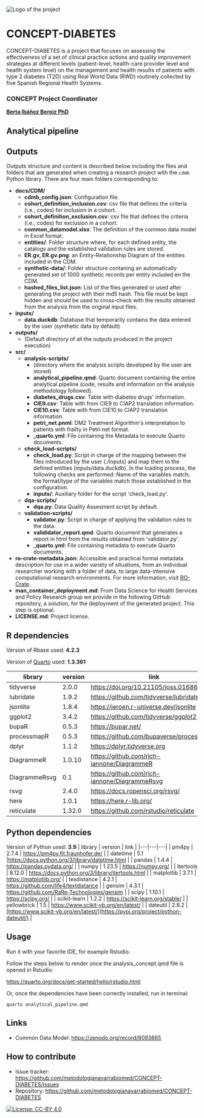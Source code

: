 ![Logo of the project](https://cienciadedatosysalud.org/wp-content/uploads/CONCEPT-h-color.png)

# CONCEPT-DIABETES 
CONCEPT-DIABETES is a project that focuses on assessing the effectiveness of a set of clinical practice actions and quality improvement strategies at different levels (patient-level, health-care provider level and health system level) on the management and health results of patients with type 2 diabetes (T2D) using Real World Data (RWD) routinely collected by five Spanish Regional Health Systems.

### CONCEPT Project Coordinator
**[Berta Ibáñez Beroiz PhD](https://orcid.org/0000-0002-7797-4845)**


## Analytical pipeline

## Outputs
Outputs structure and content is described below including the files and folders that are generated when creating a research project with the `cdmb` Python library. There are four main folders corresponding to:

- __docs/CDM/__
  - **cdmb_config.json**: Configuration file.
  - **cohort_definition_inclusion.csv**: csv file that defines the criteria (i.e., codes) for inclusion in a cohort.
  - **cohort_definition_exclusion.csv**: csv file that defines the criteria (i.e., codes) for exclusion in a cohort.
  - **common_datamodel.xlsx**: The definition of the common data model in Excel format.
  - **entities/**: Folder structure where, for each defined entity, the catalogs and the established validation rules are stored.
  - **ER.gv, ER.gv.png**: an Entity-Relationship Diagram of the entities included in the CDM.
  - **synthetic-data/**: Folder structure contaning an automatically generated set of 1000 synthetic records per entity included en the CDM.
  - **hashed_files_list.json**: List of the files generated or used after generating the project with their md5 hash. This file must be kept hidden 
and should be used to cross-check with the results obtained from the analysis from the original input files.
- __inputs/__
  - **data.duckdb**: Database that temporarily contains the data entered by the user (synthetic data by default)
- __outputs/__
  - (Default directory of all the outputs produced in the project execution)
- __src/__
  - __analysis-scripts/__
    - (directory where the analysis scripts developed by the user are stored)
    - **analytical_pipeline.qmd**: Quarto document containing the entire analytical pipeline (code, results and information on the analysis methodology followed).
    - **diabetes_drugs.csv**: Table with diabetes drugs' information.
    - **CIE9.csv**: Table with from CIE9 to CIAP2 translation information.
    - **CIE10.csv**: Table with from CIE10 to CIAP2 translation information.
    - **petri_net.pnml**: DM2 Treatment Algorithm's interpretation to patients with frailty in Petri net format.
    - **_quarto.yml**: File containing the Metadata to execute Quarto documents.
  - __check_load-scripts/__
    - **check_load.py**: Script in charge of the mapping between the files introduced by the user (./inputs) and map them to the defined entities (inputs/data.duckdb). 
    In the loading process, the following checks are performed: Name of the variables match; the format/type of the variables match those established in the configuration.
    - __inputs/__: Auxiliary folder for the script 'check_load.py'.
  - __dqa-scripts/__
    - **dqa.py**: Data Quality Assesment script by default.
  - **validation-scripts/**
    - **validator.py**: Script in charge of applying the validation rules to the data.
    - **valididator_report.qmd**: Quarto document that generates a report in html from the results obtained from 'validator.py'. 
    - **_quarto.yml**: File containing metadata to execute Quarto documents.
- **ro-crate-metadata.json**: Accessible and practical formal metadata description for use in a wider variety of situations, 
from an individual researcher working with a folder of data, to large data-intensive computational research environments. For more information, visit [RO-Crate](https://www.researchobject.org/ro-crate/).
- **man_container_deployment.md**: From Data Science for Health Services and Policy Research group we provide in the following
  GitHub repository, a solution, for the deployment of the generated project. This step is optional.
- **LICENSE.md**: Project license.


## R dependencies
Version of Rbase used: **4.2.3**

Version of [Quarto](https://quarto.org/) used: **1.3.361**

| library  |  version  | link |
|---|---|---|
| tidyverse  | 2.0.0	 | https://doi.org/10.21105/joss.01686  |
| lubridate  | 1.9.2	 | https://github.com/tidyverse/lubridate  |
| jsonlite  | 1.8.4	 | 	https://jeroen.r-universe.dev/jsonlite  |
| ggplot2  | 3.4.2	 | https://github.com/tidyverse/ggplot2  |
| bupaR  | 0.5.3	 | https://bupar.net/  |
| processmapR  | 0.5.3	 | https://github.com/bupaverse/processmapR  |
| dplyr  | 1.1.2	 | 	https://dplyr.tidyverse.org  |
| DiagrammeR  | 1.0.10	 | https://github.com/rich-iannone/DiagrammeR  |
| DiagrammeRsvg  | 0.1	 | 	https://github.com/rich-iannone/DiagrammeRsvg  |
| rsvg  | 2.4.0	 | 	https://docs.ropensci.org/rsvg/  |
| here  | 1.0.1	 | https://here.r-lib.org/  |
| reticulate  | 1.32.0	 | https://github.com/rstudio/reticulate  |


## Python dependencies
Version of Python used: **3.9**
| library  |  version  | link |
|---|---|---|
| pm4py  | 2.7.4  | https://pm4py.fit.fraunhofer.de/  |
| datetime  | 5.1  |https://docs.python.org/3/library/datetime.html   |
| pandas  | 1.4.4  | https://pandas.pydata.org/  |
| numpy  | 1.23.5  | https://numpy.org/  |
| itertools  |  8.12.0  | https://docs.python.org/3/library/itertools.html  |
| matplotlib  |  3.7.1  | https://matplotlib.org/  |
| texdistance  | 4.2.1  | https://github.com/life4/textdistance  |
| gensim  | 4.3.1  | https://github.com/RaRe-Technologies/gensim  |
| scipy  | 1.10.1  | https://scipy.org/  |
| scikit-learn  | 1.2.2  | https://scikit-learn.org/stable/  |
| yellowbrick  | 1.5  | https://www.scikit-yb.org/en/latest/  |
| dateutil  | 2.8.2  | [https://www.scikit-yb.org/en/latest/](https://pypi.org/project/python-dateutil/)  |

## Usage

Run it with your favorite IDE, for example Rstudio.

Follow the steps below to render once the analysis_concept.qmd file is opened in Rstudio:

https://quarto.org/docs/get-started/hello/rstudio.html

Or, once the dependencies have been correctly installed, run in terminal: 

```shell
quarto analytical_pipeline.qmd
```

## Links

- Common Data Model: https://zenodo.org/record/8093865

## How to contribute

- Issue tracker: https://github.com/metodologianavarrabiomed/CONCEPT-DIABETES/issues
- Repository: https://github.com/metodologianavarrabiomed/CONCEPT-DIABETES

 
<a href="https://creativecommons.org/licenses/by/4.0/" target="_blank" ><img src="https://img.shields.io/badge/license-CC--BY%204.0-lightgrey" alt="License: CC-BY 4.0"></a>